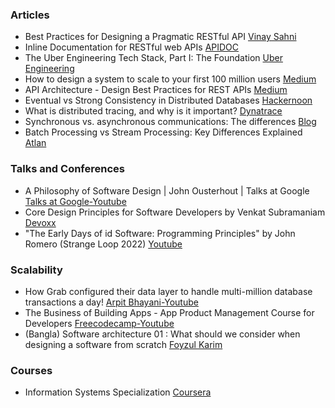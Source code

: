 ### Articles

- Best Practices for Designing a Pragmatic RESTful API [Vinay Sahni](https://www.vinaysahni.com/best-practices-for-a-pragmatic-restful-api)
- Inline Documentation for RESTful web APIs [APIDOC](https://apidocjs.com/)
- The Uber Engineering Tech Stack, Part I: The Foundation [Uber Engineering](https://www.uber.com/en-BD/blog/tech-stack-part-one-foundation/)
- How to design a system to scale to your first 100 million users [Medium](https://levelup.gitconnected.com/how-to-design-a-system-to-scale-to-your-first-100-million-users-4450a2f9703d)
- API Architecture - Design Best Practices for REST APIs [Medium](https://blog.wahab2.com/api-architecture-best-practices-for-designing-rest-apis-bf907025f5f)
- Eventual vs Strong Consistency in Distributed Databases [Hackernoon](https://hackernoon.com/eventual-vs-strong-consistency-in-distributed-databases-282fdad37cf7)
- What is distributed tracing, and why is it important? [Dynatrace](https://www.dynatrace.com/news/blog/what-is-distributed-tracing/)
- Synchronous vs. asynchronous communications: The differences [Blog](https://www.techtarget.com/searchapparchitecture/tip/Synchronous-vs-asynchronous-communication-The-differences)
- Batch Processing vs Stream Processing: Key Differences Explained [Atlan](https://atlan.com/batch-processing-vs-stream-processing/)

### Talks and Conferences

- A Philosophy of Software Design | John Ousterhout | Talks at Google [Talks at Google-Youtube](https://youtu.be/bmSAYlu0NcY?si=tyQR_eZUeXxjO2SL)
- Core Design Principles for Software Developers by Venkat Subramaniam [Devoxx](https://youtu.be/llGgO74uXMI?si=cYodM4ODVT7vdIvK)
- "The Early Days of id Software: Programming Principles" by John Romero (Strange Loop 2022) [Youtube](https://youtu.be/IzqdZAYcwfY?si=nA-m4ztXdeeGwfxD)

### Scalability
- How Grab configured their data layer to handle multi-million database transactions a day! [Arpit Bhayani-Youtube](https://youtu.be/KeV4erIm47o?si=wPuz0yO9sMgtbbm6)
- The Business of Building Apps - App Product Management Course for Developers [Freecodecamp-Youtube](https://youtu.be/poLzjLt2yqU?si=-0r2Fbk81HcIY4_u)
- (Bangla) Software architecture 01 : What should we consider when designing a software from scratch [Foyzul Karim](https://youtu.be/HDEWoUcHCqA?si=t_vjingKHp8zqi_n)

### Courses
- Information​ ​Systems Specialization [Coursera](https://www.coursera.org/specializations/information-systems)